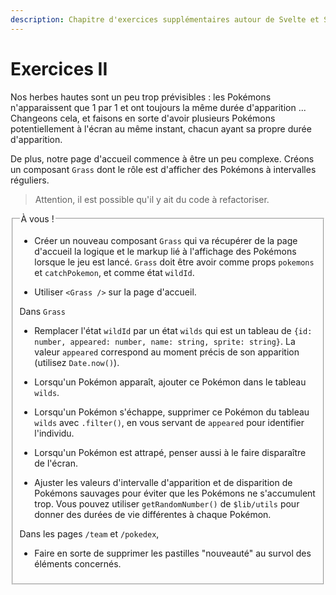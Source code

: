```yaml
---
description: Chapitre d'exercices supplémentaires autour de Svelte et SvelteKit
---
```


# Exercices II

Nos herbes hautes sont un peu trop prévisibles : les Pokémons n'apparaissent que 1 par 1 et ont
toujours la même durée d'apparition ... Changeons cela, et faisons en sorte d'avoir plusieurs
Pokémons potentiellement à l'écran au même instant, chacun ayant sa propre durée d'apparition.

De plus, notre page d'accueil commence à être un peu complexe. Créons un composant `Grass` dont le
rôle est d'afficher des Pokémons à intervalles réguliers.

> Attention, il est possible qu'il y ait du code à refactoriser.

<fieldset class='task'>
<legend>À vous !</legend>

- Créer un nouveau composant `Grass` qui va récupérer de la page d'accueil la logique et le markup
  lié à l'affichage des Pokémons lorsque le jeu est lancé. `Grass` doit être avoir comme props
  `pokemons` et `catchPokemon`, et comme état `wildId`.

- Utiliser `<Grass />` sur la page d'accueil.

Dans `Grass`

- Remplacer l'état `wildId` par un état `wilds` qui est un tableau de `{id: number, appeared:
number, name: string, sprite: string}`. La valeur `appeared` correspond au moment précis de son
  apparition (utilisez `Date.now()`).

- Lorsqu'un Pokémon apparaît, ajouter ce Pokémon dans le tableau `wilds`.

- Lorsqu'un Pokémon s'échappe, supprimer ce Pokémon du tableau `wilds` avec `.filter()`, en vous
  servant de `appeared` pour identifier l'individu.

- Lorsqu'un Pokémon est attrapé, penser aussi à le faire disparaître de l'écran.

- Ajuster les valeurs d'intervalle d'apparition et de disparition de Pokémons sauvages pour éviter
  que les Pokémons ne s'accumulent trop. Vous pouvez utiliser `getRandomNumber()` de `$lib/utils` pour
  donner des durées de vie différentes à chaque Pokémon.

Dans les pages `/team` et `/pokedex`,

- Faire en sorte de supprimer les pastilles "nouveauté" au survol des éléments concernés.

</fieldset>
